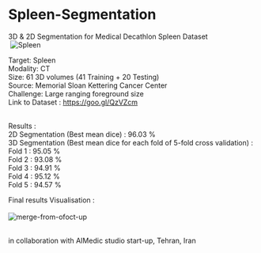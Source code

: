 # Spleen-Segmentation
3D &amp; 2D Segmentation for Medical Decathlon Spleen Dataset <br />
<img align="center">
![Spleen](http://medicaldecathlon.com/img/spleen0.png) <br />
<img />

Target: Spleen <br />
Modality: CT  <br />
Size: 61 3D volumes (41 Training + 20 Testing) <br />
Source: Memorial Sloan Kettering Cancer Center <br />
Challenge: Large ranging foreground size <br />
Link to Dataset : https://goo.gl/QzVZcm <br /><br />

Results : <br />
2D Segmentation (Best mean dice) : 96.03 % <br />
3D Segmentation (Best mean dice for each fold of 5-fold cross validation) : <br />
    Fold 1 : 95.05 % <br />
    Fold 2 : 93.08 % <br />
    Fold 3 : 94.91 % <br />
    Fold 4 : 95.12 % <br />
    Fold 5 : 94.57 % <br />



Final results Visualisation : <br /><br />
<img href="https://ibb.co/hM8LYc4"><img src="https://i.ibb.co/mBzbN02/merge-from-ofoct-up.jpg" alt="merge-from-ofoct-up" border="0"></img>





<br />
in collaboration with AIMedic studio start-up, Tehran, Iran
